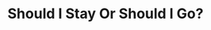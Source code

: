 ---
layout: default
permalink: /EOT2025/
title: "Should I Stay Or Should I Go?"
seo_title: "Should I Stay Or Should I Go?"
redirect_to: https://alexmarsh.io/papers/ShouldIStayOrShouldIGo.pdf
---